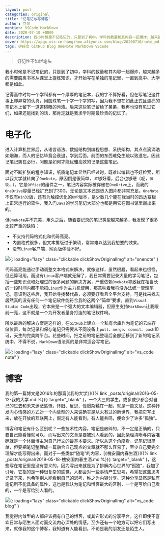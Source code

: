 ```yaml
---
layout: post
categories: original
title: "记笔记与写博客"
author: 立泉
mention: VSCode MarkDown
date: 2020-07-10 +0800
description: 我小时候是不记笔记的，只是到了初中，学科的数量和其内容一起爆炸，越来越多的需要脱离书本从课堂上提炼知识，才开始写在单独的笔记里，一直到高中、大学都是如此。
cover: https://apqx.oss-cn-hangzhou.aliyuncs.com/blog/20200710/note_md.jpg
tags: 碎碎念 GitHub Blog OneNote MarkDown VSCode
---
```


> 好记性不如烂笔头

我小时候是不记笔记的，只是到了初中，学科的数量和其内容一起爆炸，越来越多的需要脱离书本从课堂上提炼知识，才开始写在单独的笔记里，一直到高中、大学都是如此。

记得高中时每一个学科都有一个厚厚的笔记本，我的字不算好看，但在写笔记这件事上却异常的认真，用圆珠笔一个字一个字的写，因为我不想在如此正式且漂亮的笔记本上留下一道道碍眼的污渍。后来这些笔记留给了弟弟，我再也没有见过它们，如果还能找到的话，那肯定就是我求学时期最珍贵的记忆了。

# 电子化

进入计算机世界后，从语言语法、数据结构到编程思想、系统架构，其点点滴滴浩如烟海，而人的记忆毕竟会衰退，学到后面，前面的东西难免生疏以致遗忘。因此记笔记势在必行，问题是如何才能优雅高效的记录这些笔记。

面对不断扩张的程序知识，纸质笔记本显然已经过时，既难以编辑也不好检索，所以我大学就转向了`OneNote`，原因倒是很简单，`UI`够好看，后台也够硬（呃，`微软`...）。它是`Office`的组件之一，笔记内容实际被存储在`OneDrive`上，而我的`OneDrive`容量已经扩充到了30G，无论是文本还是嵌入图片都非常充足。`OneNote`不仅有`Win32`版，还有为触控优化的`UWP`版本，是少数几个能在我当时的昂达寨板上正常运行的软件，我入门`Java`的学习笔记大部分也都是用它在图书馆里敲出来的。

但`OneNote`并不完美，用久之后，随着要记录的笔记类型越来越多，我发现了很多比较严重的缺陷：

* 不支持代码格式化和代码高亮。
* 内置格式很多，但文本排版过于繁琐，常常难以达到我想要的效果。
* 没有`Linux`客户端，网页版体验不好。

![](https://apqx.oss-cn-hangzhou.aliyuncs.com/blog/20200710/note_onenote.jpg){: loading="lazy" class="clickable clickShowOriginalImg" alt="onenote" }

代码高亮能通过手动调整文本格式来解决，就像这样，虽然很蠢，看起来也很怪，但还算可用。而没有`Linux`客户端就无解了，我日常需要记录大量的学习笔记，包括一些知识点和处理过的很多问题的解决方案，严重依赖`OneNote`导致我在相当长的一段时间内都不能把`Linux`作为主力机使用，那意味着我将没办法统一管理笔记。意识到这些后，我开始寻找替代品，必须要好看且全平台支持，可是找来找去居然真的没有任何一个笔记软件能符合我的这两个“简单”要求。直到`Visual Studio Code`出现，它本来是一个强大的文本编辑器，但原生支持`MarkDown`让我眼前一亮，这不就是一个为开发者量身打造的笔记软件吗。

所以最后的解决方案是这样的，在`GitHub`上建立一个私有仓库作为笔记的云端存储位置，每次记录和保存笔记只需要从不同设备上`pull`、`merge`、`commit`、`push`即可，天生的完美跨平台。花些时间，把之前的笔记整理后全部迁移到了新的笔记系统中，不得不说，`MarkDown`语法真的是非常适合写笔记。

![](https://apqx.oss-cn-hangzhou.aliyuncs.com/blog/20200710/note_md.jpg){: loading="lazy" class="clickable clickShowOriginalImg" alt="vs_code note" }

# 博客

我的第一篇博文是2016年的那篇[《我的大学》]({% link _posts/original/2016-05-12-我的大学.md %}){: target="_blank" }，一个大三的学生，或多或少都会对自己的过去和未来迷茫感慨，怀旧、反思、憧憬杂糅在一起，就是一篇文章。这种抒发内心情感的方式对一个内敛型的人来说确实是从未有过的新世界，我把它写出来，放在开放的互联网上，假定有人能看到，有人能共鸣，便会少了许多“孤独”。

博客和笔记有什么区别呢？一些技术性内容，笔记是散碎的，不一定是正确的，只要自己能看懂就可以，而写出来的文章是要被别人看到的，因此条理清晰与内容准确就是一个体面博主对自己行文的最基本要求。所以从这个角度看，记笔记很简单，但要把笔记整理成一篇融合自己观点的文章就不那么容易了，至少自己要完全理解才能写得出来。而对于一些类似“随笔”的内容，[《槐安国内春生酒》]({% link _posts/original/2019-05-18-槐安国内春生酒.md %}){: target="_blank" }，这些写在笔记里是没有意义的，因为写出来就是为了排解内心世界的“孤独”，我加了引号，它指的是一种很复杂的感觉，人都会对一些事情产生思考，希望把这些思考记录下来，也希望别人能看到自己的思考，称之为内容分享。这种分享显然是私有笔记所不能具备的属性，这也是我认为笔记和博客最大的区别，一个是写给自己看的，一个是写给别人看的。

![](https://apqx.oss-cn-hangzhou.aliyuncs.com/blog/20200710/blog_md.jpg){: loading="lazy" class="clickable clickShowOriginalImg" alt="vs_code blog" }

我觉得内敛型的人都应该拥有自己的博客，或其它形式的分享平台，这样即使不喜欢日常与陌生人面对面交流内心深处的情感，至少还有一个地方可以把它们写出来，就像我的这个博客，我知道有人能看到，不论是我的朋友还是陌生人。